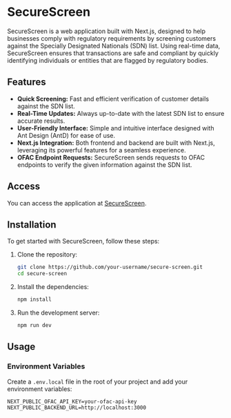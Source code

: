 # SecureScreen

SecureScreen is a web application built with Next.js, designed to help businesses comply with regulatory requirements by screening customers against the Specially Designated Nationals (SDN) list. Using real-time data, SecureScreen ensures that transactions are safe and compliant by quickly identifying individuals or entities that are flagged by regulatory bodies.

## Features

- **Quick Screening:** Fast and efficient verification of customer details against the SDN list.
- **Real-Time Updates:** Always up-to-date with the latest SDN list to ensure accurate results.
- **User-Friendly Interface:** Simple and intuitive interface designed with Ant Design (AntD) for ease of use.
- **Next.js Integration:** Both frontend and backend are built with Next.js, leveraging its powerful features for a seamless experience.
- **OFAC Endpoint Requests:** SecureScreen sends requests to OFAC endpoints to verify the given information against the SDN list.

## Access

You can access the application at [SecureScreen](https://sdn-check-app.vercel.app/).

## Installation

To get started with SecureScreen, follow these steps:

1. Clone the repository:

   ```bash
   git clone https://github.com/your-username/secure-screen.git
   cd secure-screen
   ```

2. Install the dependencies:

   ```bash
   npm install
   ```

3. Run the development server:
   ```bash
   npm run dev
   ```

## Usage

### Environment Variables

Create a `.env.local` file in the root of your project and add your environment variables:

```env
NEXT_PUBLIC_OFAC_API_KEY=your-ofac-api-key
NEXT_PUBLIC_BACKEND_URL=http://localhost:3000
```
